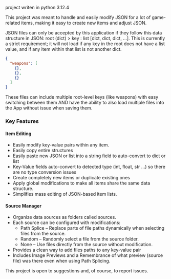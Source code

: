 project writen in python 3.12.4

This project was meant to handle and easily modify JSON for a lot of game-related items, making it easy to create new items and adjust JSON.

JSON files can only be accepted by this application if they follow this data structure in JSON: root (dict) > key : list [dict, dict, dict, ...]. This is currently a strict requirement; it will not load if any key in the root does not have a list value, and if any item within that list is not another dict.

```json
{
  "weapons": [
    {},
    {},
    {}
  ]
}
```
These files can include multiple root-level keys (like weapons) with easy switching between them AND have the ability to also load multiple files into the App without issue when saving them.

### Key Features
#### Item Editing
* Easily modify key-value pairs within any item.
* Easily copy entire structures
* Easily paste new JSON or list into a string field to auto-convert to dict or list
* Key-Value fields auto-convert to detected type (int, float, str ...) so there are no type conversion issues
* Create completely new items or duplicate existing ones
* Apply global modifications to make all items share the same data structure.
* Simplifies mass editing of JSON-based item lists.

#### Source Manager
* Organize data sources as folders called sources.
* Each source can be configured with modifications:
  * Path Splice – Replace parts of file paths dynamically when selecting files from the source.
  * Random – Randomly select a file from the source folder.
  * None – Use files directly from the source without modification.
* Provides a clean way to add files paths to any key-value pair
* Includes Image Previews and a Remembrance of what preview (source file) was there even when using Path Splicing.

This project is open to suggestions and, of course, to report issues.







